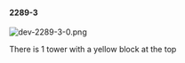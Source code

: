 #### 2289-3
![dev-2289-3-0.png](https://github.com/lil-lab/nlvr/raw/master/nlvr/dev/images/1/dev-2289-3-0.png "dev-2289-3-0.png")

There is 1 tower with a yellow block at the top